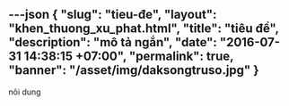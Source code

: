 ---json
{
    "slug": "tieu-đe",
    "layout": "khen_thuong_xu_phat.html",
    "title": "tiêu đề",
    "description": "mô tả ngắn",
    "date": "2016-07-31 14:38:15 +07:00",
    "permalink": true,
    "banner": "/asset/img/daksongtruso.jpg"
}
---
nôi dung